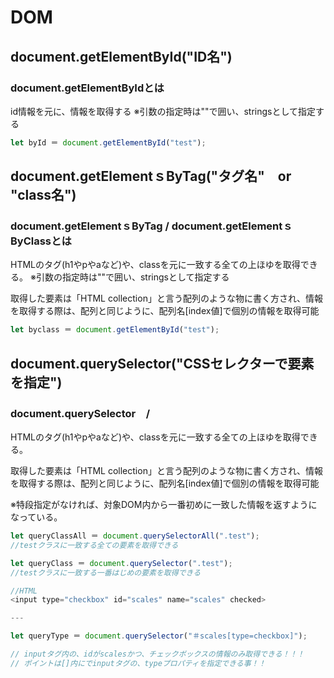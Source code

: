 # DOM

## document.getElementById("ID名")
### document.getElementByIdとは
id情報を元に、情報を取得する
※引数の指定時は""で囲い、stringsとして指定する

```JavaScript
let byId ＝ document.getElementById("test");
```


## document.getElementｓByTag("タグ名"　or "class名")
### document.getElementｓByTag / document.getElementｓByClassとは
HTMLのタグ(h1やpやaなど)や、classを元に一致する全ての上ほゆを取得できる。
※引数の指定時は""で囲い、stringsとして指定する

取得した要素は「HTML collection」と言う配列のような物に書く方され、情報を取得する際は、配列と同じように、配列名[index値]で個別の情報を取得可能


```JavaScript
let byclass ＝ document.getElementById("test");
```



## document.querySelector("CSSセレクターで要素を指定")
### document.querySelector　/ 
HTMLのタグ(h1やpやaなど)や、classを元に一致する全ての上ほゆを取得できる。

取得した要素は「HTML collection」と言う配列のような物に書く方され、情報を取得する際は、配列と同じように、配列名[index値]で個別の情報を取得可能

※特段指定がなければ、対象DOM内から一番初めに一致した情報を返すようになっている。

```JavaScript
let queryClassAll ＝ document.querySelectorAll(".test");
//testクラスに一致する全ての要素を取得できる

let queryClass ＝ document.querySelector(".test");
//testクラスに一致する一番はじめの要素を取得できる


```

```javaScript
//HTML
<input type="checkbox" id="scales" name="scales" checked>

---

let queryType ＝ document.querySelector("＃scales[type=checkbox]");

// inputタグ内の、idがscalesかつ、チェックボックスの情報のみ取得できる！！！
// ポイントは[]内にでinputタグの、typeプロパティを指定できる事！！

```